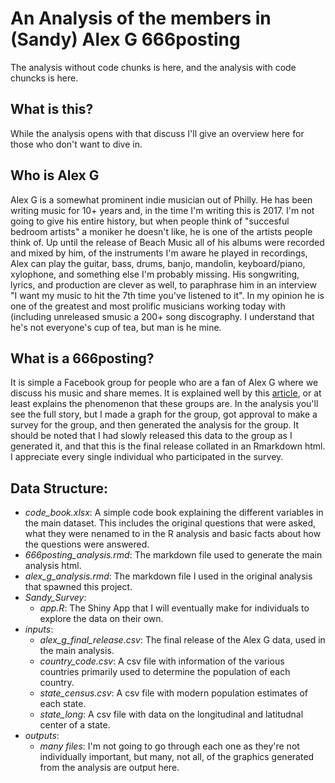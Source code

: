 # An Analysis of the members in (Sandy) Alex G 666posting
The analysis without code chunks is here, and the analysis with code chuncks is here.

## What is this?
While the analysis opens with that discuss I'll give an overview here for those who don't want to dive in.

## Who is Alex G
 Alex G is a somewhat prominent indie musician out of Philly.  He has been writing music for 10+ years and, in the time I'm writing this is 2017. I'm not going to give his entire history, but when people think of "succesful bedroom artists" a moniker he doesn't like, he is one of the artists people think of. Up until the release of Beach Music all of his albums were recorded and mixed by him, of the instruments I'm aware he played in recordings, Alex can play the guitar, bass, drums, banjo, mandolin, keyboard/piano, xylophone, and something else I'm probably missing. His songwriting, lyrics, and production are clever as well, to paraphrase him in an interview "I want my music to hit the 7th time you've listened to it". In my opinion he is one of the greatest and most prolific musicians working today with (including unreleased smusic a 200+ song discography. I understand that he's not everyone's cup of tea, but man is he mine. 
 
 ## What is a 666posting?
It is simple a Facebook group for people who are a fan of Alex G where we discuss his music and share memes. It is explained well by this [article](https://www.vice.com/en_us/article/4agvdm/facebook-shitposting-groups-are-the-new-fan-clubs-for-indie-bands), or at least explains the phenomenon that these groups are. In the analysis you'll see the full story, but I made a graph for the group, got approval to make a survey for the group, and then generated the analysis for the group. It should be noted that I had slowly released this data to the group as I generated it, and that this is the final release collated in an Rmarkdown html. I appreciate every single individual who participated in the survey.

## Data Structure:
+ *code_book.xlsx*: A simple code book explaining the different variables in the main dataset. This includes the original questions that were asked, what they were nenamed to in the R analysis and basic facts about how the questions were answered.
+ *666posting_analysis.rmd*: The markdown file used to generate the main analysis html.
+ *alex_g_analysis.rmd*: The markdown file I used in the original analysis that spawned this project.
+ *Sandy_Survey*:
   + *app.R*: The Shiny App that I will eventually make for individuals to explore the data on their own.
+ *inputs*:
   + *alex_g_final_release.csv*: The final release of the Alex G data, used in the main analysis.
   + *country_code.csv*: A csv file with information of the various countries primarily used to determine the population of each country.
   + *state_census.csv*: A csv file with modern population estimates of each state.
   + *state_long*: A csv file with data on the longitudinal and latitudnal center of a state. 
+ *outputs*:
   + *many files*: I'm not going to go through each one as they're not individually important, but many, not all, of the graphics generated from the analysis are output here. 
